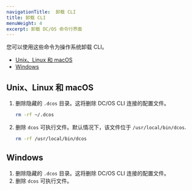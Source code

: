 ```yaml
---
navigationTitle:  卸载 CLI
title: 卸载 CLI
menuWeight: 4
excerpt: 卸载 DC/OS 命令行界面
---
```


您可以使用这些命令为操作系统卸载 CLI。

- [Unix、Linux 和 macOS](#unixlinuxosx)
- [Windows](#windows)

## <a name="unixlinuxosx"></a>Unix、Linux 和 macOS

1. 删除隐藏的 `.dcos` 目录。这将删除 DC/OS CLI 连接的配置文件。

    ```bash
    rm -rf ~/.dcos
    ```

1. 删除 `dcos` 可执行文件。默认情况下，该文件位于 `/usr/local/bin/dcos`.

    ```bash
    rm -rf /usr/local/bin/dcos
    ```

## <a name="windows"></a>Windows

1. 删除隐藏的 `.dcos` 目录。这将删除 DC/OS CLI 连接的配置文件。
1. 删除 `dcos` 可执行文件。
